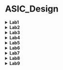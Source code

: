 # ASIC_Design
<details><summary><strong>Lab1</strong></summary>

### Objective:
  - Compile and verify a simple C code (example: sum of n natural numbers) in both GCC and RISC-V GNU compiler tool chain on Ubuntu.
### Tools used:
  - GCC
  - RISC-V GNU complier.
### Methodolgy:
  #### Task_1 : 
  #### 1. Compile and verify simple C code in GCC environment.
  ##### Code:
  ```c
	#include <stdio.h>

	int main(){

		int sum=0;
		int n=50;
		for(int i=0;i<=n;i++){
			sum = sum + i;
		}
		printf("Sum of numbers from 1 to %d is %d\n",n,sum);
		return 0;
	}
```
#### 2. Commands used to compile and run the code:
  ```c
gcc 1tonsum.c
```
```
./a.out
```
#### 3. Output image:
We can see the sum of numbers from 1 to 50 is 1275
![image](https://github.com/user-attachments/assets/7b0ce050-98aa-4957-a5d1-e14883a4818c)
 #### Task_2: 
 #### Compile and verify using RISC-V GNU compiler and observe difference between Ofast and O1
 ##### O1 optimization:
 ##### 1. Commands for compiling O1 optimization:
 ```
riscv64-unknown-elf-gcc -O1 -mabi=lp64 -march=rv64i -o 1tonsum.o 1tonsum.c
```
```
riscv64-unknown-elf-objdump -d s1tonsum.o | less
```
##### 2. Output image:
There are a total of 14 lines in the main section of O1 optimization.
![image](https://github.com/user-attachments/assets/c917ef07-74b3-4941-8c98-7d2e5a365a7b)


 ##### Ofast optimization:
 ##### 1. Commands for compiling Ofast optimization:
 ```
riscv64-unknown-elf-gcc -Ofast -mabi=lp64 -march=rv64i -o 1tonsum.o 1tonsum.c
```
```
riscv64-unknown-elf-objdump -d s1tonsum.o | less
```
##### 2. Output image:
There are a total of 11 lines in the main section of Ofast optimization.
![image](https://github.com/user-attachments/assets/63b63e54-3d8d-4b04-a695-ce6e43cc1e8d)

**As Ofast takes lesser number of instructions clearly Ofast is better than O1 optimization.**

</details>

<details><summary><strong>Lab2</strong></summary>
	
### Objective:
  - Compile the dump file and verify the output with GCC output of lab1
  - Debug the main section of the previously written C program and observe the reguster values sof each step.
	
### Tools used:
  - GCC
  - RISC-V GNU complier
  - Spike RISC-V Simualtor

### Methodolgy:
#### Task_1:
##### Command to compile the C code in RISCV Complier
 ```
riscv64-unknown-elf-gcc -O1 -mabi=lp64 -march=rv64i -o 1tonsum.o 1tonsum.c
```
##### Execution of object file using Spike Simulator
Here in the below command, "pk" means proxy kernel.
```
spike pk 1tonsum.c
```
We can see that output of the code is still same as Lab1.
![image](https://github.com/user-attachments/assets/961598e5-cf1e-4450-9102-46c4200fbcf3)
#### Task_2:
##### Debugging using Spike Simulator
Spike Simulator is often used for debugging the object file.
```
spike -d pk s1tonsum.c
```
1. **We can start debugging from the instruction 100b0 (The start of the main function) by using the below command.**
	```
	until pc 0 100b0
	```
	![image](https://github.com/user-attachments/assets/df14801d-e49c-44e6-b86e-2cd159bd7c85)
2. **Check the contents in the registers**
	```
	reg 0 a0
	reg 0 sp
	```
	We can observe the intial values of the registers.
![image](https://github.com/user-attachments/assets/a721d221-b60c-4ce3-9e09-fd2a0e0459c8)

3. **Understanding lui instruction by checking the value in the register a0.**

	We can see that the a0 value is updated after executing lui(load upper immediate) .
The value 21(in hexadecimal) is given to the register a0.
Note that the lower 12 bits remains the same which means lui perfoms basic addition for upper 20 bits.
![image](https://github.com/user-attachments/assets/0b6e1405-b9a5-4b35-99eb-afc0ccca2a80)

4. **Understanding addi instruction by checking the value in the register sp.**

	We observe in the calculator app that the subtraction of the intial value and final value results in 16.
So we understand that addi instrcution adds -16 to the register sp.
![image](https://github.com/user-attachments/assets/b8e1ef93-ed46-4d34-b464-cfd8024315a5)


</details>

<details><summary><strong>Lab3</strong></summary>
	
### Objective:
  - To understand various RISC-V instruction types (R,I,S,B,U,J)
  - To determine the 32 bit instruction code for specific RISC-V instruction
### Theory:
 - RISC-V (Reduced Instruction Set Computer - V) is an open standard instruction set architecture (ISA) that is simple and modular. The RISC-V ISA is categorized into several types of instructions based on their functionality.
 - The six main instruction formats in RISC-V are R-Type, I-Type, S-Type, B-Type, U-Type, and J-Type. Each format is tailored for specific tasks such as arithmetic and logic operations, working with immediate values, branching, memory access, and jump instructions.
 - This image shows the instruction format for various RISC-V instructiopn types.
   ![image](https://github.com/user-attachments/assets/daad8ba5-5964-4cd9-9968-1be21f65fd71)
 - this image shows the base instruction set table for predeined values
 ![image](https://github.com/user-attachments/assets/ebfe1668-74d0-476a-a280-d34f80b4052d)
### Procedure:
- Given RISCV instructions are
  
```
 ADD r4, r4, r4
 SUB r4, r4, r4
 AND r4, r4, r4
 OR r8, r4, r5
 XOR r8, r4, r4
 SLT r00, r1, r4
 ADDI r02, r2, 5
 SW r2, r0, 4
 SRL r06, r01, r1
 BNE r0, r0, 20
 BEQ r0, r0, 15
 LW r03, r01, 2
 SLL r05, r01, r1 
```


### Instructions and Their Encodings:

#### 1. **`ADD r4, r4, r4`**
- **Type:** R
- **Opcode:** 0110011
- **rd:** 00010 (r4)
- **rs1:** 00010 (r4)
- **rs2:** 00010 (r4)
- **func3:** 000
- **func7:** 0000000
- **Instruction (Binary):** 0000000 00100 00100 000 00100 0110011
- **Hexadecimal:** 0x00420233

#### 2. **`SUB r4, r4, r4`**
- **Type:** R
- **Opcode:** 0110011
- **rd:** 00010 (r4)
- **rs1:** 00010 (r4)
- **rs2:** 00010 (r4)
- **func3:** 000
- **func7:** 0100000
- **Instruction (Binary):** 0100000 00100 00100 000 00100 0110011
- **Hexadecimal:** 0x40420233

#### 3. **`AND r4, r4, r4`**
- **Type:** R
- **Opcode:** 0110011
- **rd:** 00010 (r4)
- **rs1:** 00010 (r4)
- **rs2:** 00010 (r4)
- **func3:** 111
- **func7:** 0000000
- **Instruction (Binary):** 0000000 00100 00100 111 00100 0110011
- **Hexadecimal:** 0x00427233

#### 4. **`OR r8, r4, r5`**
- **Type:** R
- **Opcode:** 0110011
- **rd:** 01000 (r8)
- **rs1:** 00100 (r4)
- **rs2:** 00101 (r5)
- **func3:** 110
- **func7:** 0000000
- **Instruction (Binary):** 0000000 00101 00100 110 01000 0110011
- **Hexadecimal:** 0x00526433

#### 5. **`XOR r8, r4, r4`**
- **Type:** R
- **Opcode:** 0110011
- **rd:** 01000 (r8)
- **rs1:** 00100 (r4)
- **rs2:** 00100 (r4)
- **func3:** 100
- **func7:** 0000000
- **Instruction (Binary):** 0000000 00100 00100 100 01000 0110011
- **Hexadecimal:** 0x00424433

#### 6. **`SLT r00, r1, r4`**
- **Type:** R
- **Opcode:** 0110011
- **rd:** 00000 (r0)
- **rs1:** 00001 (r1)
- **rs2:** 00100 (r4)
- **func3:** 010
- **func7:** 0000000
- **Instruction (Binary):** 0000000 00100 00001 010 00000 0110011
- **Hexadecimal:** 0x0040A033  

#### 7. **`ADDI r02, r2, 5`**
- **Type:** I
- **Opcode:** 0010011
- **rd:** 00010 (r2)
- **rs1:** 00010 (r2)
- **imm:** 000000000101 (5)
- **func3:** 000
- **Instruction (Binary):** 000000000101 00010 000 00010 0010011
- **Hexadecimal:** 0x00510113

#### 8. **`SW r2, r0, 4`**
- **Type:** S
- **Opcode:** 0100011
- **rs1:** 00000 (r0)
- **rs2:** 00010 (r2)
- **imm:** 000000000100 (4)
- **func3:** 010
- **Instruction (Binary):** 000000000100 00000 010 00010 0100011
- **Hexadecimal:** 0x00402123

#### 9. **`SRL r06, r01, r1`**
- **Type:** R
- **Opcode:** 0110011
- **rd:** 00110 (r6)
- **rs1:** 00001 (r1)
- **rs2:** 00001 (r1)
- **func3:** 101
- **func7:** 0000000
- **Instruction (Binary):** 0000000 00001 00001 101 00110 0110011
- **Hexadecimal:** 0x0010D333

#### 10. **`BNE r0, r0, 20`**
- **Type:** B
- **Opcode:** 1100011
- **rs1:** 00000 (r0)
- **rs2:** 00000 (r0)
- **imm:** 00000000010100 (20)
- **func3:** 001
- **Instruction (Binary):** 000000010100 00000 001 00000 1100011
- **Hexadecimal:** 0x01401063

#### 11. **`BEQ r0, r0, 15`**
- **Type:** B
- **Opcode:** 1100011
- **rs1:** 00000 (r0)
- **rs2:** 00000 (r0)
- **imm:** 00000000001111 (15)
- **func3:** 000
- **Instruction (Binary):** 000000001111 00000 000 00000 1100011
- **Hexadecimal:** 0x00F00063

#### 12. **`LW r03, r01, 2`**
- **Type:** I
- **Opcode:** 0000011
- **rd:** 00011 (r3)
- **rs1:** 00001 (r1)
- **imm:** 000000000010 (2)
- **func3:** 010
- **Instruction (Binary):** 000000000010 00001 010 00011 0000011
- **Hexadecimal:** 0x0020A183

#### 13. **`SLL r05, r01, r1`**
- **Type:** R
- **Opcode:** 0110011
- **rd:** 00101 (r5)
- **rs1:** 00001 (r1)
- **rs2:** 00001 (r1)
- **func3:** 001
- **func7:** 0000000
- **Instruction (Binary):** 0000000 00001 00001 001 00101 0110011
- **Hexadecimal:** 0x001092B3
### RISC-V Instructions Summary

## Instructions and Their Encodings

| Instruction         | Type | 32-bit Instruction                             | Hexadecimal |
|---------------------|------|-----------------------------------------------|-------------|
| `ADD r4, r4, r4`   | R    | 0000000 00100 00100 000 00100 0110011       | 0x00420233  |
| `SUB r4, r4, r4`   | R    | 0100000 00100 00100 000 00100 0110011       | 0x40420233  |
| `AND r4, r4, r4`   | R    | 0000000 00100 00100 111 00100 0110011       | 0x00427233  |
| `OR r8, r4, r5`    | R    | 0000000 00101 00100 110 01000 0110011       | 0x00526433  |
| `XOR r8, r4, r4`   | R    | 0000000 00100 00100 100 01000 0110011       | 0x00424433  |
| `SLT r00, r1, r4`  | R    | 0000000 00100 00001 010 00000 0110011       | 0x0040A033  |
| `ADDI r02, r2, 5`  | I    | 000000000101 00010 000 00010 0010011       | 0x00510113  |
| `SW r2, r0, 4`     | S    | 000000000100 00000 010 00010 0100011       | 0x00402123  |
| `SRL r06, r01, r1` | R    | 0000000 00001 00001 101 00110 0110011       | 0x0010D333  |
| `BNE r0, r0, 20`   | B    | 000000010100 00000 001 00000 1100011       | 0x01401063  |
| `BEQ r0, r0, 15`   | B    | 000000001111 00000 000 00000 1100011       | 0x00F00063  |
| `LW r03, r01, 2`   | I    | 000000000010 00001 010 00011 0000011       | 0x0020A183  |
| `SLL r05, r01, r1` | R    | 0000000 00001 00001 001 00101 0110011       | 0x001092B3  |





</details>

<details><summary><strong>Lab4</strong></summary>
	
 ### Objective: 
  - Simulate the RISCV instruction
 ### Procdeure:
  - In the Verilog code, each instruction type is assigned a unique opcode, and the instructions have specific func3 and func7 values that differ from the original RISC-V specifications. The func7 value is used to differentiate between immediate operations and other arithmetic functions. If func7 is not utilized for this purpose, it is set to b'0 in the Verilog code.
  - This table contains the hard coded 32 bit instruction for the given RISCV instructions in Lab3
    

| Sno | Instruction         | Hardcoded 32-bit Pattern                  | Hexadecimal Pattern | 32-bit Pattern                        | Hexadecimal |
|-----|---------------------|-------------------------------------------|---------------------|---------------------------------------|-------------|
| 1   | `ADD r4, r4, r4`    | `0000001 00100 00100 000 00100 0000000`   | 0x02420200          | `0000000 00100 00100 000 00100 0110011` | 0x00420233  |
| 2   | `SUB r4, r4, r4`    | `0000001 00100 00100 001 00100 0000000`   | 0x02421200         | `0100000 00100 00100 000 00100 0110011` | 0x40420233  |
| 3   | `AND r4, r4, r4`    | `0000001 00100 00100 010 00100 0000000`   | 0x02422200         | `0000000 00100 00100 111 00100 0110011` | 0x00427233  |
| 4   | `OR r8, r4, r5`     | `0000001 00101 00100 011 01000 0000000`   | 0x02523400         | `0000000 00101 00100 110 01000 0110011` | 0x00526433  |
| 5   | `XOR r8, r4, r4`    | `0000001 00100 00100 100 01000 0000000`   | 0x02424400          | `0000000 00100 00100 100 01000 0110011` | 0x00424433  |
| 6   | `SLT r00, r1, r4`   | `0000001 00100 00001 101 00000 0000000`   | 0x0240D000        | `0000000 00100 00001 010 00000 0110011` | 0x00424433  |
| 7   | `ADDI r02, r2, 5`   | `000000000101 00010 000 00010 0000000`    | 0x00510100        | `000000000101 00010 000 00010 0010011`  | 0x00510113  |
| 8   | `SW r2, r0, 4`      | `000000 000100 00000 001 00010 0000001`   | 0x00401101          | `000000000100 00000 010 00010 0100011`  | 0x00402123  |
| 9   | `SRL r06, r01, r1`  | `0000000 00001 00001 001 00110 0000011`   | 0x00109303          | `0000000 00001 00001 101 00110 0110011` | 0x0010D333  |
| 10  | `BEQ r0, r0, 15`    | `000000001111 00000 000 00000 0000010`    | 0x00F00002          | `000000001111 00000 000 00000 1100011` | 0x00F00063  |
| 11  | `LW r03, r01, 2`    | `000000000010 00001 010 00011 0000011`    | 0x0020A183          | `000000000010 00001 010 00011 0000011`  | 0x0020A183  |

### Output WaveForm:

 1. ``` ADD r6, r1, r2 ```

![image](https://github.com/user-attachments/assets/cbf23082-1b95-4b73-93d2-1d89a50ed8e6)


2. ``` SUB r7, r1, r2  ```


 ![image](https://github.com/user-attachments/assets/97e14855-3f17-4f94-8ee1-970fe52b5e7d)
 

3.  ``` AND r8, r1, r3 ```
 

 ![image](https://github.com/user-attachments/assets/0a861382-5687-4349-9922-d2cc806ba511)
 

 4. ``` OR r9, r2, r5  ```
 
![image](https://github.com/user-attachments/assets/e09a563c-0268-4c2c-89fc-720e4c84519f)


5. ``` XOR r10, r1, r4 ```

![image](https://github.com/user-attachments/assets/a8a0ee27-6c15-4eb3-be80-a9b645637a92)


6. ``` SLT r11, r2, r4 ```

![image](https://github.com/user-attachments/assets/c37f11b7-103f-421f-9fc0-4b4389f42daf)

7. ``` ADDI r12, r4, 5 ```

![image](https://github.com/user-attachments/assets/defe4c4c-17fb-4dbd-b09f-7073727eaeea)

8. ``` SW r3, r1, 2 ```

![image](https://github.com/user-attachments/assets/88e47ae3-a8d3-4e70-b031-4f312a1c1d86)

9. ```  LW r0, r0, 15  ```

 ![image](https://github.com/user-attachments/assets/4fecc4b2-6f2f-4ac1-85e8-d9aea0acd91b)

10. ``` BEQ r0, r0, 15 ```

 ![image](https://github.com/user-attachments/assets/837fffa7-fba9-4039-96fe-9641fb0f7f34)
 

 11. ``` ADD r14, r2, r2 ```

 ![image](https://github.com/user-attachments/assets/d396a1c2-8c54-4f39-b107-29479d6cc627)

 
**Final Output**

![image](https://github.com/user-attachments/assets/a50a8aa6-151a-445c-a51f-561af167ae0a)



</details>

<details><summary><strong>Lab5</strong></summary>

### Objective:
  -  To verify that the output of the below code is same for both riscv-gcc and gcc compiler

### Code:
  - This function creates a simple dashboard to gte vehicle info. Also it contains functions to get and set values.

```c
#include <stdio.h>

void setEngineTemp(int temp);
int getEngineTemp();
void setFuelLevel(int level);
int getFuelLevel();
void setBatteryVoltage(float voltage);
float getBatteryVoltage();
void displayDashboard();


int engineTemp;
int fuelLevel;
float batteryVoltage;

int main() {
    int choice;
    int temp, level;
    float voltage;

    setEngineTemp(90);
    setFuelLevel(50);
    setBatteryVoltage(12.5);

    do {
        displayDashboard();
        printf("Enter your choice (1-7): ");
        scanf("%d", &choice);

        switch(choice) {
            case 1:
                printf("Enter new Engine Temperature (°C): ");
                scanf("%d", &temp);
                setEngineTemp(temp);
                printf("Engine Temperature updated to %d°C\n", getEngineTemp());
                break;

            case 2:
                printf("Current Engine Temperature: %d°C\n", getEngineTemp());
                break;

            case 3:
                printf("Enter new Fuel Level (%%): ");
                scanf("%d", &level);
                setFuelLevel(level);
                printf("Fuel Level updated to %d%%\n", getFuelLevel());
                break;

            case 4:
                printf("Current Fuel Level: %d%%\n", getFuelLevel());
                break;

            case 5:
                printf("Enter new Battery Voltage (V): ");
                scanf("%f", &voltage);
                setBatteryVoltage(voltage);
                printf("Battery Voltage updated to %.1f V\n", getBatteryVoltage());
                break;

            case 6:
                printf("Current Battery Voltage: %.1f V\n", getBatteryVoltage());
                break;

            case 7:
                printf("Exiting the dashboard...\n");
                break;

            default:
                printf("Invalid choice. Please select a valid option.\n");
        }
    } while(choice != 7);

    return 0;
}


void setEngineTemp(int temp) {
    engineTemp = temp;
}


int getEngineTemp() {
    return engineTemp;
}


void setFuelLevel(int level) {
    fuelLevel = level;
}


int getFuelLevel() {
    return fuelLevel;
}


void setBatteryVoltage(float voltage) {
    batteryVoltage = voltage;
}


float getBatteryVoltage() {
    return batteryVoltage;
}

void displayDashboard() {
    printf("\n--- Dashboard ---\n");
    printf("1. Set Engine Temperature\n");
    printf("2. Get Engine Temperature\n");
    printf("3. Set Fuel Level\n");
    printf("4. Get Fuel Level\n");
    printf("5. Set Battery Voltage\n");
    printf("6. Get Battery Voltage\n");
    printf("7. Exit\n");
}

```

### Compiling and Executing the code:

1) **In GCC**

 ``` 
 gcc vehicle_dashboard.c
 ```
 
 ``` 
 ./a.out
 ```

2) **In RISCV**


 ``` 
 riscv64-unknown-elf-gcc -O1 -mabi=lp64 -march=rv64i -o vehicle_dashboard.o vehicle_dashboard.c
```

```
spike pk vehicle_dashboard.o
```

### Code Output :

1) **In GCC**
   
   ![image](https://github.com/user-attachments/assets/3c05b5c1-c691-41b2-b905-f9e74aeb3f23)

2) **In RISCV**

   ![image](https://github.com/user-attachments/assets/5387375b-7757-410c-8e5b-a37362856bef)

## Conclusion:

 - We observe that the C code executes same in both GCC and RISCV .


</details>



<details><summary><strong>Lab6</strong></summary>
	
<details><summary><strong>Day3</strong></summary>
	
 ## Understanding Simple Combinational Circuit :
 
 - These are the basic gates used in combinational circuit.
 ![image](https://github.com/user-attachments/assets/4637de9e-4b64-4551-acf7-3690e3250874)

 - Here are some of the basic designs of some of the combinational ciruits:

 
 1) **Inverter**
 ```c
$out = ! $in;
```

![inverter](https://github.com/user-attachments/assets/8a4224d7-50fe-4261-a1d8-2b8d9d646a35)

 2) **Addition on arrays**
 ```c
$out[4:0] = $in1[3:0] + $in2[3:0];
```

![adder](https://github.com/user-attachments/assets/22698417-c934-42b6-8c1a-cd2435543bf6)

 3) **And Gate(2 input)**
 ```c
$out = $in1 && $in2;
```

![ans](https://github.com/user-attachments/assets/ba5aaafe-4994-4269-b98e-92cc141d639d)

 4) **Or Gate(2 input)**
 ```c
$out = $in1||  $in2;
```
![or](https://github.com/user-attachments/assets/fe2cc74a-77b3-415a-9036-2d863ed372b8)


 5) **xor Gate(2 input)**
 ```c
$out = $in1 ^  $in2;
```
![xor](https://github.com/user-attachments/assets/e942922b-faea-4523-8ca7-272ccaa6d3b7)


 6) **2:1 Mux**
 ```c
$out[11:0] = $sel ? $in1[11:0] : $in0[11:0];
```

![mux21](https://github.com/user-attachments/assets/8fa6d6e8-f7ef-40a4-b45d-07b8e376304b)


 7) **Combinational Calci**

- This calculator does 4 basic operations which are addition, subtraction,divison and multiplication.
- The input to the calculator is random 3 bit values and the operation is selected by the select line of the mux.
 ```c
$val1[31:0] = $rand1[3:0];
$val2[31:0] = $rand2[3:0];

$sum[31:0]  = $val1[31:0] + $val2[31:0];
$diff[31:0] = $val1[31:0] - $val2[31:0];
$prod[31:0] = $val1[31:0] * $val2[31:0];
$quot[31:0] = $val1[31:0] / $val2[31:0];

$out[31:0] = ($sel[1:0] == 2'b00) ? $sum[31:0]:
             ($sel[1:0] == 2'b01) ? $diff[31:0]:
             ($sel[1:0] == 2'b10) ? $prod[31:0]:
                                    $quot[31:0];
```

- If select line is 00 then additon is done
- If select line is 01 then subtraction is done
- If select line is 10 then multiplication is done
- If select line is 11 then division is done

- Later in the editoral we see that this calaculator can be implemented by sequenctial logic too.

![calci](https://github.com/user-attachments/assets/e6afbcf5-7bbb-44b7-8234-93f10ae8cb31)


## Understanding Sequential Circuit :

- A sequential circuit is a type of digital circuit that incorporates memory components to store data, enabling it to produce outputs based on both the current inputs and the circuit's past states. Unlike combinational circuits, which rely solely on present inputs, sequential circuits utilize feedback loops and storage elements like flip-flops or registers to maintain their internal state. This internal state, combined with current inputs, determines the circuit's behavior, allowing it to perform tasks that require tracking input history, such as counting, data storage, or event sequencing.

1) **Fibbonacci Series**:

``` c
$num[31:0] = $reset ? 1 : (>>1$num + >>2$num);
```
- The below image shows the circuit consisting of d flip flop
![image](https://github.com/user-attachments/assets/ad4f9937-e543-499e-bc20-aeeffaebdfe9)


![fib](https://github.com/user-attachments/assets/455b313c-a04b-43d5-bb94-e8ee0f9a258d)


2) **Counter Series**:

```c
$cnt[31:0] = $reset ? 0 : (>>1$cnt + 1);
```

- The below image shows the circuit consisting of d flip flop

 ![image](https://github.com/user-attachments/assets/95540797-cb40-433e-bd88-0a7d78b8737a)


![cnt](https://github.com/user-attachments/assets/9777d78f-2421-4e76-b3cf-6ecd5d8a98d3)


3) **Sequential Calculator:**
- This circuit behaves the same as the rpevious cominitoral circuit but the result will the input to the circuit .
-  Upon resest the result sets to zero.
-  
```c

   $val1[31:0] = >>2$out;
   $val2[31:0] = $rand2[3:0];

   $sum[31:0]  = $val1[31:0] + $val2[31:0];
   $diff[31:0] = $val1[31:0] - $val2[31:0];
   $prod[31:0] = $val1[31:0] * $val2[31:0];
   $quot[31:0] = $val1[31:0] / $val2[31:0];

   $nxt[31:0] = ($sel[1:0] == 2'b00) ? $sum[31:0]:
                ($sel[1:0] == 2'b01) ? $diff[31:0]:
                ($sel[1:0] == 2'b10) ? $prod[31:0]:
                                       $quot[31:0];
   
   $out[31:0] = $reset ? 32'h0 : $nxt;
```

- The generated block diagram and waveforms are as shown:

![image](https://github.com/user-attachments/assets/fad11b10-4f92-4cc0-85e5-5882ff17e477)

![calci_sseq](https://github.com/user-attachments/assets/793f447d-bff7-42c2-bcb7-a2b5fc8ef928)


## Pipelined Logic:
 - In Transaction-Level Verilog (TL-Verilog), pipelined logic is effectively modeled using pipeline constructs that represent the flow of data through various design stages, each aligned with a clock cycle. This method simplifies the representation of sequential logic by automatically managing state propagation, allowing for clear and concise descriptions of complex, multi-stage operations. As a result, it enhances both the clarity and maintainability of the design.

1)**Designing for the given modele**:
   
- The objective is to recreate the design using TVL code. The module is shown in the diagram.
![image](https://github.com/user-attachments/assets/4c93ac77-6a26-4047-87cf-903eae14ea94)
 - Code for the following module is given below
   
 ```c
|pipe
  @1
    $err1 = $bad_input || $illegal_op;
  @3
    $err2 = $over_flow || $err1;
  @6
    $err3 = $div_by_zero || $err2;
```

- The results can be verified by seeing the below waveforms.
  ![failed](https://github.com/user-attachments/assets/e30db172-25e2-4b5e-8ef7-eebe0988f242)

2)**Pipelined Calculator**:
- Valid is also used to create alternate values of reset.

```c
   |cal
      @1
         $reset = *reset;
         $clk_nik = *clk;

         $valid[31:0] = $reset ? 0 : (>>1$valid + 1);
         $nreset = $reset | ~$valid;
         
         $val1[31:0] = >>2$out;
         $val2[31:0] = $rand2[3:0];

         $sum[31:0]  = $val1[31:0] + $val2[31:0];
         $diff[31:0] = $val1[31:0] - $val2[31:0];
         $prod[31:0] = $val1[31:0] * $val2[31:0];
         $quot[31:0] = $val1[31:0] / $val2[31:0];
         
      @2
         $nxt[31:0] = ($sel[1:0] == 2'b00) ? $sum[31:0]:
                      ($sel[1:0] == 2'b01) ? $diff[31:0]:
                      ($sel[1:0] == 2'b10) ? $prod[31:0]:
                                             $quot[31:0];
        
         
         $out[31:0] = $nreset ? 32'h0 : $nxt;   
   ```
![image](https://github.com/user-attachments/assets/686e1ca7-4438-42aa-86eb-2606269f050f)

![cal2](https://github.com/user-attachments/assets/2648f019-65f9-4f23-b192-af8474ad53c5)


3)**Cycle Calculator with validity:**:


```c
   $reset = *reset;
   $clk_nik = *clk;
   
   |cal
      @1
         $reset = *reset;
         $clk_kar = *clk;
         
         $cnt[31:0] = $reset ? 0 : (>>1$cnt + 1);
         $valid = $cnt;
         $valid_or_reset = ($reset | $valid);
         
      
      ?$valid
         @1
            $val1[31:0] = >>2$out;
            $val2[31:0] = $rand2[3:0];
            
            $sum[31:0]  = $val1[31:0] + $val2[31:0];
            $diff[31:0] = $val1[31:0] - $val2[31:0];
            $prod[31:0] = $val1[31:0] * $val2[31:0];
            $quot[31:0] = $val1[31:0] / $val2[31:0];
            
         @2
            $nxt[31:0] = ($sel[1:0] == 2'b00) ? $sum[31:0]:
                         ($sel[1:0] == 2'b01) ? $diff[31:0]:
                         ($sel[1:0] == 2'b10) ? $prod[31:0]:
                                                $quot[31:0];
            
            $out[31:0] = $valid_or_reset ? 32'h0 : $nxt;

```

![image](https://github.com/user-attachments/assets/b98d65db-d374-42ad-a783-ce6bc55dc519)

 </details>
 
 <details><summary><strong>Day4</strong></summary>
	 
  ## RISC-V CPU Micro-architecture:
  - This section contains the TVL implementation of 3 stages : Fetch, Decode, Execute
  - The below figure shows block diagram of our CPU.
    ![image](https://github.com/user-attachments/assets/ea49e898-8d50-44be-a99d-a72f7323ccf6)

  - We implement every block in the above diagram in TVL and show the resultant wave forms.
    ![image](https://github.com/user-attachments/assets/20aec983-a05f-4075-ba39-bda56f2af35c)

    **1) Program Counter**:
    
   	- In RISC-V, the Program Counter (PC) is a register that holds the address of the next instruction to be executed. After each instruction fetch, the PC is automatically incremented to point to the 		subsequent instruction. The PC can also be modified by control flow instructions like branches or jumps, directing the flow of program execution.
    	- The diagram below shows the diagram of PC in detail.
   	![image](https://github.com/user-attachments/assets/2d717fa8-264b-4621-8d16-87db6f64b17d)
    	- Given beloww is the TVL code for PC.
      	```c
      	$pc[31:0] = >>1$reset ? 0 : ( >>1$pc + 31'h4 );
      	```
       
      ![image](https://github.com/user-attachments/assets/65ca803d-4230-40a7-8dbd-41bf08cc8f17)



    **2) Instruction Memory**:
    
    - Given below is the low level diagram for the Instruction Memory.
    
	 ![image](https://github.com/user-attachments/assets/1179c300-15da-4021-a2d5-5f573ca72fb0)
	- The PC output is given to instruction memory which fetches the untruction which has to executed.
    	- The instruction memory gives the 32 bit instruction which needs to be exectuted to the next module whicle PC increments by 4.
        - The code for instruction memory is given below.
        ```c
        $imem_rd_en = >>1$reset ? 0 : 1;
        $imem_rd_addr[31:0] = $pc[M4_IMEM_INDEX_CNT+1:2];
        $instr[31:0] = $imem_rd_data[31:0];
        ```
   	- Given below is the waveform for PC and instruction memory.

     ![image](https://github.com/user-attachments/assets/151476c8-5597-4412-813d-89c3c3f4297d)


    **3) Decoding the instruction**:

     **Decode Logic**:
     - Given below is the different instruction types which determines the type(I,R,S,B,J,U).
   	 ![image](https://github.com/user-attachments/assets/d56401fc-2bed-48e8-a5a6-d1d3cef981b1)

	 ![image](https://github.com/user-attachments/assets/d7a7d95d-97e3-470f-8728-0fe011a19b6d)

     **Immediate Logic**:

     - The figure below shows the immediate value of different instructions.
    
	![image](https://github.com/user-attachments/assets/e51fd527-0b69-401d-95a7-02e8ee143067)
     
     - Coded the instruction baseed on all six types of RISCV instruction set.
       
       ![image](https://github.com/user-attachments/assets/c552ed06-1999-4bf2-8801-23b18fea2a27)

    - The waveforms for the same are shown
      ![image](https://github.com/user-attachments/assets/d2335d14-2935-4947-b297-bc7b4d38fbd1)


      **Decode Logic For Other Fields**:
      
      - Functions like rs1,rs2,func3,func7 should also be decoded
        
        ```c
                 $rs2_valid = $is_r_instr || $is_s_instr || $is_b_instr;
         ?$rs2_valid
            $rs2[4:0] = $instr[24:20];
            
         $rs1_valid = $is_r_instr || $is_i_instr || $is_s_instr || $is_b_instr;
         ?$rs1_valid
            $rs1[4:0] = $instr[19:15];
         
         $funct3_valid = $is_r_instr || $is_i_instr || $is_s_instr || $is_b_instr;
         ?$funct3_valid
            $funct3[2:0] = $instr[14:12];
            
         $funct7_valid = $is_r_instr ;
         ?$funct7_valid
            $funct7[6:0] = $instr[31:25];
            
         $rd_valid = $is_r_instr || $is_i_instr || $is_u_instr || $is_j_instr;
         ?$rd_valid
            $rd[4:0] = $instr[11:7];

         $opcode[6:0] = $instr[6:0];
        ```
      - The waveform for the above is shown in the picture

        ![image](https://github.com/user-attachments/assets/b4af4364-65b4-42d2-8dd5-b9c66e996da5)

    **Decoding Individual Instructions**:
    - The task is the decode the circled individual instructions. This achieved by using the below code
      ```c
      $dec_bits [10:0] = {$funct7[5], $funct3, $opcode};
      $is_beq = $dec_bits ==? 11'bx_000_1100011;
      $is_bne = $dec_bits ==? 11'bx_001_1100011;
      $is_blt = $dec_bits ==? 11'bx_100_1100011;
      $is_bge = $dec_bits ==? 11'bx_101_1100011;
      $is_bltu = $dec_bits ==? 11'bx_110_1100011;
      $is_bgeu = $dec_bits ==? 11'bx_111_1100011;
      $is_addi = $dec_bits ==? 11'bx_000_0010011;
      $is_add = $dec_bits ==? 11'b0_000_0110011;
      ```
    - Also the PC should be updated in order to account Branch instructions.
      ```c
      $pc[31:0] = >>1$reset ? 32'b0 :
            >>1$taken_branch ? >>1$br_target_pc :
            >>1$pc + 32'd4;
      ```
    - The waveforms are attached below
      ![image](https://github.com/user-attachments/assets/2529f7f2-f3af-4c5c-b021-3224d2cd5700)

    **4)Register File Read and Enable**
    - In this stage we read instructons from instruction memory and store them in registers.
    - We have two register slots that read the instructions, and these stored instructions are then sent to the ALU for processing.
      
      ![image](https://github.com/user-attachments/assets/1d345e3e-fa9c-48d8-a508-a97438aae225)

    ```c
    $rf_rd_en1 = $rs1_valid;
    $rf_rd_en2 = $rs2_valid;
    $rf_rd_index1[4:0] = $rs1;
    $rf_rd_index2[4:0] = $rs2;
    $src1_value[31:0] = $rf_rd_data1;
    $src2_value[31:0] = $rf_rd_data2;  
    ```

   - The waveform for the same is shown below
    ![image](https://github.com/user-attachments/assets/fd998880-8f81-404d-8354-8f2c49f26a0a)

   **5)ALU**
    ![image](https://github.com/user-attachments/assets/bff09f8b-c0ef-435d-9411-64a2a27cbe72)
    
   - This snippet accounts for addi and add operations.
   ```c
   $result[31:0] = $is_addi ? $src1_value + $imm :
                $is_add ? $src1_value + $src2_value :
                32'bx ;
   ```
   ![image](https://github.com/user-attachments/assets/4a35daf0-0dee-4f25-856c-e5240e679374)


   **6)Register File write**
   
   ![image](https://github.com/user-attachments/assets/5ecb817f-bbb3-444f-a4e6-bd97565a5c4e)

   ```c
   $rf_wr_en = $rd_valid && $rd != 5'b0;
   $rf_wr_index[4:0] = $rd;
   $rf_wr_data[31:0] = $result;
   ```
  ![image](https://github.com/user-attachments/assets/4c3c5d1b-50c8-4658-98d7-d3127698e41e)


  **7)Branch Instructions**
  ![image](https://github.com/user-attachments/assets/d6b8811f-c225-4b7c-8f01-115be7baa298)
  
  ```c
  $taken_branch = $is_beq ? ($src1_value == $src2_value):
                $is_bne ? ($src1_value != $src2_value):
                $is_blt ? (($src1_value < $src2_value) ^ ($src1_value[31] != $src2_value[31])):
                $is_bge ? (($src1_value >= $src2_value) ^ ($src1_value[31] != $src2_value[31])):
                $is_bltu ? ($src1_value < $src2_value):
                $is_bgeu ? ($src1_value >= $src2_value):1'b0;

 $br_target_pc[31:0] = $pc +$imm;
 ```
![image](https://github.com/user-attachments/assets/f8df5ed5-0864-4b90-ab1e-7019757d0699)


  **Test Bench**
  
  ```c
  *passed = |cpu/xreg[10]>>5$value == (1+2+3+4+5+6+7+8+9) ;
  ```

 ![image](https://github.com/user-attachments/assets/45a1f671-9342-4f18-ac81-cd9410b9314d)

**Final Result showing addition from 1 to 9 0(h00) to 45(h2d)**:
 ![image](https://github.com/user-attachments/assets/b8ed872c-3710-44ec-a106-bf33889dfe6b)


 </details>
 
<details><summary><strong>Day5</strong></summary>
	
## RISCV CPU:
**Pipelining the CPU**:

- Pipelining can introduce various hazards, one of the most significant being the "branch instruction hazard" or "branch penalty." This occurs because branch instructions can alter the flow of execution, leading to uncertainties. The main types of hazards include:

 1) Structural Hazard: This arises from resource conflicts, such as when multiple instructions need the same execution unit simultaneously, causing pipeline stalls until the conflict is resolved.
 2) Data Hazard: This occurs when an instruction depends on the result of a previous instruction. If the required data isn't available in time, it can lead to incorrect outcomes.
 3) Control Hazard (Branch Hazard): This is due to the uncertainty of branch outcomes, where the correct instruction to fetch isn't confirmed until after execution. This can result in fetching incorrect instructions and performance penalties due to pipeline flushing.

**Including Valid Signal**:
```c
$start = >>1$reset && !$reset;
$valid = $reset ? 1'b0 : ($start || >>3$valid);
$valid_or_reset = $valid || $reset;
$rs1_or_funct3_valid    = $is_r_instr || $is_i_instr || $is_s_instr || $is_b_instr;
$rs2_valid              = $is_r_instr || $is_s_instr || $is_b_instr;
$rd_valid               = $is_r_instr || $is_i_instr || $is_u_instr || $is_j_instr;
$funct7_valid           = $is_r_instr;
```
**ByPassing**:
```c
$src1_value[31:0] = $rs1_bypass ? >>1$result[31:0] : $rf_rd_data1[31:0];
$src2_value[31:0] = $rs2_bypass ? >>1$result[31:0] : $rf_rd_data2[31:0];
```
**Correction in branch target path**:
```c
   //Current instruction is valid if one of the previous 2 instructions were not (taken_branch or load or jump)
   $valid = ~(>>1$valid_taken_br || >>2$valid_taken_br || >>1$is_load || >>2$is_load || >>2$jump_valid 	|| >>1$jump_valid);
         
   //Current instruction is valid & is a taken branch
   $valid_taken_br = $valid && $taken_br;
         
   //Current instruction is valid & is a load
   $valid_load = $valid && $is_load;
         
   //Current instruction is valid & is jump
   $jump_valid = $valid && $is_jump;
   $jal_valid  = $valid && $is_jal;
   $jalr_valid = $valid && $is_jalr;
    
    *passed = |cpu/xreg[14]>>5$value == (1+2+3+4+5+6+7+8+9+10);
```
**Final 5 Stage Pipeline:**
```c
\m4_TLV_version 1d: tl-x.org
\SV
   // Template code can be found in: https://github.com/stevehoover/RISC-V_MYTH_Workshop
   
   m4_include_lib(['https://raw.githubusercontent.com/BalaDhinesh/RISC-V_MYTH_Workshop/master/tlv_lib/risc-v_shell_lib.tlv'])

\SV
   m4_makerchip_module   // (Expanded in Nav-TLV pane.)
\TLV

   // /====================\
   // | Sum 0 to 9 Program |
   // \====================/
   //
   // Add 0,1,2,3,...,9 (in that order).
   //
   // Regs:
   //  r10 (a0): In: 0, Out: final sum
   //  r12 (a2): 10
   //  r13 (a3): 1..10
   //  r14 (a4): Sum
   // 
   // External to function:
   m4_asm(ADD, r10, r0, r0)             // Initialize r10 (a0) to 0.
   // Function:
   m4_asm(ADD, r14, r10, r0)            // Initialize sum register a4 with 0x0
   m4_asm(ADDI, r12, r10, 1010)         // Store count of 10 in register a2.
   m4_asm(ADD, r13, r10, r0)            // Initialize intermediate sum register a3 with 0
   // Loop:
   m4_asm(ADD, r14, r13, r14)           // Incremental addition
   m4_asm(ADDI, r13, r13, 1)            // Increment intermediate register by 1
   m4_asm(BLT, r13, r12, 1111111111000) // If a3 is less than a2, branch to label named <loop>
   m4_asm(ADD, r10, r14, r0)            // Store final result to register a0 so that it can be read by main program
   m4_asm(SW, r0, r10, 10000)           // Store r10 result in dmem
   m4_asm(LW, r17, r0, 10000)           // Load contents of dmem to r17
   m4_asm(JAL, r7, 00000000000000000000) // Done. Jump to itself (infinite loop). (Up to 20-bit signed immediate plus implicit 0 bit (unlike JALR) provides byte address; last immediate bit should also be 0)
   m4_define_hier(['M4_IMEM'], M4_NUM_INSTRS)

   |cpu
      @0
         $reset = *reset;
         $clk_nik = *clk;
         
         //PC fetch - branch, jumps and loads introduce 2 cycle bubbles in this pipeline
         $pc[31:0] = >>1$reset ? '0 : (>>3$valid_taken_br ? >>3$br_tgt_pc :
                                       >>3$valid_load     ? >>3$inc_pc[31:0] :
                                       >>3$jal_valid      ? >>3$br_tgt_pc :
                                       >>3$jalr_valid     ? >>3$jalr_tgt_pc :
                                                     (>>1$inc_pc[31:0]));
         // Access instruction memory using PC
         $imem_rd_en = ~ $reset;
         $imem_rd_addr[M4_IMEM_INDEX_CNT-1:0] = $pc[M4_IMEM_INDEX_CNT+1:2];
         
         
      @1
         //Getting instruction from IMem
         $instr[31:0] = $imem_rd_data[31:0];
         
         //Increment PC
         $inc_pc[31:0] = $pc[31:0] + 32'h4;
         
         //Decoding I,R,S,U,B,J type of instructions based on opcode [6:0]
         //Only [6:2] is used here because this implementation is for RV64I which does not use [1:0]
         $is_i_instr = $instr[6:2] ==? 5'b0000x ||
                       $instr[6:2] ==? 5'b001x0 ||
                       $instr[6:2] == 5'b11001;
         
         $is_r_instr = $instr[6:2] == 5'b01011 ||
                       $instr[6:2] ==? 5'b011x0 ||
                       $instr[6:2] == 5'b10100;
         
         $is_s_instr = $instr[6:2] ==? 5'b0100x;
         
         $is_u_instr = $instr[6:2] ==? 5'b0x101;
         
         $is_b_instr = $instr[6:2] == 5'b11000;
         
         $is_j_instr = $instr[6:2] == 5'b11011;
         
         //Immediate value decode
         $imm[31:0] = $is_i_instr ? { {21{$instr[31]}} , $instr[30:20]} :
                      $is_s_instr ? { {21{$instr[31]}} , $instr[30:25] , $instr[11:8] , $instr[7]} :
                      $is_b_instr ? { {20{$instr[31]}} , $instr[7] , $instr[30:25] , $instr[11:8] , 1'b0} :
                      $is_u_instr ? { $instr[31] , $instr[30:12] , { 12{1'b0}} } :
                      $is_j_instr ? { {12{$instr[31]}} , $instr[19:12] , $instr[20] , $instr[30:21] , 1'b0} :
                      >>1$imm[31:0];
         
         //Generate valid signals for each instruction fields
         $rs1_or_funct3_valid    = $is_r_instr || $is_i_instr || $is_s_instr || $is_b_instr;
         $rs2_valid              = $is_r_instr || $is_s_instr || $is_b_instr;
         $rd_valid               = $is_r_instr || $is_i_instr || $is_u_instr || $is_j_instr;
         $funct7_valid           = $is_r_instr;
         
         //Decode other fields of instruction - source and destination registers, funct, opcode
         ?$rs1_or_funct3_valid
            $rs1[4:0]    = $instr[19:15];
            $funct3[2:0] = $instr[14:12];
         
         ?$rs2_valid
            $rs2[4:0]    = $instr[24:20];
         
         ?$rd_valid
            $rd[4:0]     = $instr[11:7];
         
         ?$funct7_valid
            $funct7[6:0] = $instr[31:25];
         
         $opcode[6:0] = $instr[6:0];
         
         //Decode instruction in subset of base instruction set based on RISC-V 32I
         $dec_bits[10:0] = {$funct7[5],$funct3,$opcode};
         
         //Branch instructions
         $is_beq   = $dec_bits ==? 11'bx_000_1100011;
         $is_bne   = $dec_bits ==? 11'bx_001_1100011;
         $is_blt   = $dec_bits ==? 11'bx_100_1100011;
         $is_bge   = $dec_bits ==? 11'bx_101_1100011;
         $is_bltu  = $dec_bits ==? 11'bx_110_1100011;
         $is_bgeu  = $dec_bits ==? 11'bx_111_1100011;
         
         //Jump instructions
         $is_auipc = $dec_bits ==? 11'bx_xxx_0010111;
         $is_jal   = $dec_bits ==? 11'bx_xxx_1101111;
         $is_jalr  = $dec_bits ==? 11'bx_000_1100111;
         
         //Arithmetic instructions
         $is_addi  = $dec_bits ==? 11'bx_000_0010011;
         $is_add   = $dec_bits ==  11'b0_000_0110011;
         $is_lui   = $dec_bits ==? 11'bx_xxx_0110111;
         $is_slti  = $dec_bits ==? 11'bx_010_0010011;
         $is_sltiu = $dec_bits ==? 11'bx_011_0010011;
         $is_xori  = $dec_bits ==? 11'bx_100_0010011;
         $is_ori   = $dec_bits ==? 11'bx_110_0010011;
         $is_andi  = $dec_bits ==? 11'bx_111_0010011;
         $is_slli  = $dec_bits ==? 11'b0_001_0010011;
         $is_srli  = $dec_bits ==? 11'b0_101_0010011;
         $is_srai  = $dec_bits ==? 11'b1_101_0010011;
         $is_sub   = $dec_bits ==? 11'b1_000_0110011;
         $is_sll   = $dec_bits ==? 11'b0_001_0110011;
         $is_slt   = $dec_bits ==? 11'b0_010_0110011;
         $is_sltu  = $dec_bits ==? 11'b0_011_0110011;
         $is_xor   = $dec_bits ==? 11'b0_100_0110011;
         $is_srl   = $dec_bits ==? 11'b0_101_0110011;
         $is_sra   = $dec_bits ==? 11'b1_101_0110011;
         $is_or    = $dec_bits ==? 11'b0_110_0110011;
         $is_and   = $dec_bits ==? 11'b0_111_0110011;
         
         //Store instructions
         $is_sb    = $dec_bits ==? 11'bx_000_0100011;
         $is_sh    = $dec_bits ==? 11'bx_001_0100011;
         $is_sw    = $dec_bits ==? 11'bx_010_0100011;
         
         //Load instructions - support only 4 byte load
         $is_load  = $dec_bits ==? 11'bx_xxx_0000011;
         
         $is_jump = $is_jal || $is_jalr;
         
      @2
         //Get Source register values from reg file
         $rf_rd_en1 = $rs1_or_funct3_valid;
         $rf_rd_en2 = $rs2_valid;
         
         $rf_rd_index1[4:0] = $rs1[4:0];
         $rf_rd_index2[4:0] = $rs2[4:0];
         
         //Register file bypass logic - data forwarding from ALU to resolve RAW dependence
         $src1_value[31:0] = $rs1_bypass ? >>1$result[31:0] : $rf_rd_data1[31:0];
         $src2_value[31:0] = $rs2_bypass ? >>1$result[31:0] : $rf_rd_data2[31:0];
         
         //Branch target PC computation for branches and JAL
         $br_tgt_pc[31:0] = $imm[31:0] + $pc[31:0];
         
         //RAW dependence check for ALU data forwarding
         //If previous instruction was writing to reg file, and current instruction is reading from same register
         $rs1_bypass = >>1$rf_wr_en && (>>1$rd == $rs1);
         $rs2_bypass = >>1$rf_wr_en && (>>1$rd == $rs2);
         
      @3
         //ALU
         $result[31:0] = $is_addi  ? $src1_value +  $imm :
                         $is_add   ? $src1_value +  $src2_value :
                         $is_andi  ? $src1_value &  $imm :
                         $is_ori   ? $src1_value |  $imm :
                         $is_xori  ? $src1_value ^  $imm :
                         $is_slli  ? $src1_value << $imm[5:0]:
                         $is_srli  ? $src1_value >> $imm[5:0]:
                         $is_and   ? $src1_value &  $src2_value:
                         $is_or    ? $src1_value |  $src2_value:
                         $is_xor   ? $src1_value ^  $src2_value:
                         $is_sub   ? $src1_value -  $src2_value:
                         $is_sll   ? $src1_value << $src2_value:
                         $is_srl   ? $src1_value >> $src2_value:
                         $is_sltu  ? $sltu_rslt[31:0]:
                         $is_sltiu ? $sltiu_rslt[31:0]:
                         $is_lui   ? {$imm[31:12], 12'b0}:
                         $is_auipc ? $pc + $imm:
                         $is_jal   ? $pc + 4:
                         $is_jalr  ? $pc + 4:
                         $is_srai  ? ({ {32{$src1_value[31]}} , $src1_value} >> $imm[4:0]) :
                         $is_slt   ? (($src1_value[31] == $src2_value[31]) ? $sltu_rslt : {31'b0, $src1_value[31]}):
                         $is_slti  ? (($src1_value[31] == $imm[31]) ? $sltiu_rslt : {31'b0, $src1_value[31]}) :
                         $is_sra   ? ({ {32{$src1_value[31]}}, $src1_value} >> $src2_value[4:0]) :
                         $is_load  ? $src1_value +  $imm :
                         $is_s_instr ? $src1_value + $imm :
                                    32'bx;
         
         $sltu_rslt[31:0]  = $src1_value <  $src2_value;
         $sltiu_rslt[31:0] = $src1_value <  $imm;
         
         //Jump instruction target PC computation
         $jalr_tgt_pc[31:0] = $imm[31:0] + $src1_value[31:0]; 
         
         //Branch resolution
         $taken_br = $is_beq ? ($src1_value == $src2_value) :
                     $is_bne ? ($src1_value != $src2_value) :
                     $is_blt ? (($src1_value < $src2_value) ^ ($src1_value[31] != $src2_value[31])) :
                     $is_bge ? (($src1_value >= $src2_value) ^ ($src1_value[31] != $src2_value[31])) :
                     $is_bltu ? ($src1_value < $src2_value) :
                     $is_bgeu ? ($src1_value >= $src2_value) :
                     1'b0;
         
         //Current instruction is valid if one of the previous 2 instructions were not (taken_branch or load or jump)
         $valid = ~(>>1$valid_taken_br || >>2$valid_taken_br || >>1$is_load || >>2$is_load || >>2$jump_valid || >>1$jump_valid);
         
         //Current instruction is valid & is a taken branch
         $valid_taken_br = $valid && $taken_br;
         
         //Current instruction is valid & is a load
         $valid_load = $valid && $is_load;
         
         //Current instruction is valid & is jump
         $jump_valid = $valid && $is_jump;
         $jal_valid  = $valid && $is_jal;
         $jalr_valid = $valid && $is_jalr;
         
         //Destination register update - ALU result or load result depending on instruction
         $rf_wr_en = (($rd != '0) && $rd_valid && $valid) || >>2$valid_load;
         $rf_wr_index[4:0] = $valid ? $rd[4:0] : >>2$rd[4:0];
         $rf_wr_data[31:0] = $valid ? $result[31:0] : >>2$ld_data[31:0];
         
      @4
         //Data memory access for load, store
         $dmem_addr[3:0]     =  $result[5:2];
         $dmem_wr_en         =  $valid && $is_s_instr;
         $dmem_wr_data[31:0] =  $src2_value[31:0];
         $dmem_rd_en         =  $valid_load;
         
      
         //Write back data read from load instruction to register
         $ld_data[31:0]      =  $dmem_rd_data[31:0];
         
      
      

      // Note: Because of the magic we are using for visualisation, if visualisation is enabled below,
      //       be sure to avoid having unassigned signals (which you might be using for random inputs)
      //       other than those specifically expected in the labs. You'll get strange errors for these.

   
   // Assert these to end simulation (before Makerchip cycle limit).
   //Checks if sum of numbers from 1 to 9 is obtained in reg[17] and runs 10 cycles extra after this is met
   *passed = |cpu/xreg[17]>>10$value == (1+2+3+4+5+6+7+8+9);
   //Run for 200 cycles without any checks
   //*passed = *cyc_cnt > 200;
   *failed = 1'b0;
   
   // Macro instantiations for:
   //  o instruction memory
   //  o register file
   //  o data memory
   //  o CPU visualization
   |cpu
      m4+imem(@1)    // Args: (read stage)
      m4+rf(@2, @3)  // Args: (read stage, write stage) - if equal, no register bypass is required
      m4+dmem(@4)    // Args: (read/write stage)
   
   m4+cpu_viz(@4)    // For visualisation, argument should be at least equal to the last stage of CPU logic
                       // @4 would work for all labs
\SV
   endmodule
```


**Block Diagram**:

![image](https://github.com/user-attachments/assets/d1ecabf7-e215-46d6-aea1-f2d7f5bf24e0)


**WaveForm**:

**1)CLC:**

![image](https://github.com/user-attachments/assets/b5c0470e-1775-4526-8fc8-6431ceef1915)

**2)RESET**

![image](https://github.com/user-attachments/assets/aa92e4cf-dc59-4b6a-9a63-948128052ac0)

**3)increment of output from 0(h00) to 45(h2d)**:

![image](https://github.com/user-attachments/assets/f64dc1fb-f222-4161-9e35-eec30cb4a718)

**4)VIZ**:

![image](https://github.com/user-attachments/assets/b98a7c15-91ce-4c85-b3f0-74a6c83b6fb7)



</details>
</details>


<details><summary><strong>Lab7</strong></summary>
	
## Comparision of RISC-V Pre-Synthesis Simulation outputs using Iverilog GTKwave and Makerchip

- The RISC-V processor was designed using TL-Verilog in the Makerchip IDE. To implement it on an FPGA, it was converted to Verilog using the Sandpiper-SaaS compiler. Pre-synthesis simulations were then conducted using the GTKWave simulation.

## Procedure:
 1) Execute the following commands to set up a development environment for working with simulation and synthesis tools, specifically for tasks involving Verilog and RISC-V.
 ```c
$ sudo apt install make python python3 python3-pip git iverilog gtkwave

$ cd ~

$ sudo apt-get install python3-venv

$ python3 -m venv .venv

$ source ~/.venv/bin/activate

$ pip3 install pyyaml click sandpiper-saas
```

![image](https://github.com/user-attachments/assets/0872d51b-eea0-4116-853c-c2342c35d279)

 2)To install packages execite the following commands in virtual environment.
 
 ```c
$ sudo apt install make python python3 python3-pip git iverilog gtkwave docker.io

$ sudo chmod 666 /var/run/docker.sock

$ cd ~

$ pip3 install pyyaml click sandpiper-saas
```
![image](https://github.com/user-attachments/assets/443acadf-632b-43f2-a730-7aa6e8de9e7e)

3)Clone the repo in home directory and make a `pre_synth_sim` directory which contains the output.
```c
$ cd ~

$ git clone https://github.com/manili/VSDBabySoC.git

$ cd /home/vsduser/VSDBabySoC

$ make pre_synth_sim
```
![image](https://github.com/user-attachments/assets/14b4ef65-d3d1-4d5d-b2e3-f5755c85662a)

4)Replace the rvmyth.tlv file in the VSDBabySoC/src/module folder with your RISC-V design from the Makerchip .tlv file. Additionally, update the testbench to align with your Makerchip code.

5)To convert TLV code to verilog code use the below code.
```c
$ iverilog -o output/pre_synth_sim.out -DPRE_SYNTH_SIM src/module/testbench.v -I src/include -I src/module
```
![image](https://github.com/user-attachments/assets/a6a59183-627b-4647-923e-35a8d5686922)

6)Compile and Run RISCV design
```c
$ iverilog -o output/pre_synth_sim.out -DPRE_SYNTH_SIM src/module/testbench.v -I src/include -I src/module
```

7)Result is stored in ./pre_synth_sim.out.
![image](https://github.com/user-attachments/assets/1f345a78-ede1-4e47-a800-b7e3bc0edc30)

8)To view the simulation run the3 folllowing command.
```c
$ gtkwave pre_synth_sim.vcd
```

**Pre-synthesis Simulation results**: Signals to plot are the following:

 -clk_nik: This is the clock input to the RISC-V core.

-reset: This is the input reset signal to the RISC-V core.

-OUT[9:0]: Register 14 is output here.


**GTKWAVE Wave Forms**:

- clk_nik :
![WhatsApp Image 2024-08-26 at 16 49 21_7c09e66e](https://github.com/user-attachments/assets/7cbb801d-38cb-40ae-9e2b-fbe854ab9947)

- reset:
![WhatsApp Image 2024-08-26 at 16 49 47_97660766](https://github.com/user-attachments/assets/78bbd0e6-2c11-434a-9bf4-f67d1c2583cd)

- out[9:0]:
![WhatsApp Image 2024-08-26 at 17 06 00_22384aef](https://github.com/user-attachments/assets/489b750b-f0ab-4bcd-a7ce-4f777beb42d6)



**Makerchip results**:

- clk_nik :
![image](https://github.com/user-attachments/assets/43cb6b3f-15a3-43c4-818a-0b8030ac9d95)


- reset:
![image](https://github.com/user-attachments/assets/97c120c4-19e1-49f2-a1c9-1f72f1223e28)


- out[9:0]:
![image](https://github.com/user-attachments/assets/eaa7ff3f-a9de-41c8-bb48-2893524988d2)


</details>




<details><summary><strong>Lab8</strong></summary>
	
## AIM:
The task involves integrating and validating the functionality of a custom RISC-V processor (rvmyth) within the BabySoC platform. This will be done using a specific set of digital design and simulation tools to generate DAC and PPL waveforms for the RISC-V processor.

## Phase Locked Loop (PLL):

**Overview of PLL**: A Phase-Locked Loop (PLL) is an electronic control system designed to generate an output signal whose phase is precisely synchronized with the phase of an input signal. This synchronization allows the PLL to lock onto the frequency of the input signal.

**Applications**: PLLs are widely used in telecommunications, radio, and computing. They are crucial for achieving precise signal synchronization, maintaining frequency stability, and generating accurate clocks for digital circuits.

**Functionality and Benefits**: By adjusting its internal parameters, a PLL can stabilize and filter signals, ensuring reliable performance across various frequencies and applications. This capability makes it an essential tool for accurate signal processing and frequency management.

## PROCEDURE:
Use the following command to download files of BabySoc.
```c
git clone https://github.com/manili/VSDBabySoC.git
```
![image](https://github.com/user-attachments/assets/2125876e-3cb9-43d8-87ba-5e62b9fb758d)


**Verilog Code**

![image](https://github.com/user-attachments/assets/6d7e56d2-476c-46fb-a44f-f6088f248079)


## SIMULATION:
Functional simulation can be performed using the following command:
```c
cd BabySoC_Simulation
iverilog -o ./pre_synth_sim.out -DPRE_SYNTH_SIM src/module/testbench.v -I src/include -I src/module/
./pre_synth_sim.out
gtkwave pre_synth_sim.vcd

```
### WAVEFORMS:

**clk**:

![image](https://github.com/user-attachments/assets/a76840e3-1235-4f94-8547-a0bebc5a5845)

**reset**:

![image](https://github.com/user-attachments/assets/7d42a79f-bc6c-4e77-9ea8-4abeec31dd63)

**output**:

![image](https://github.com/user-attachments/assets/f15fbafe-41d8-4d52-a7f9-9a792778daf3)


</details>

<details><summary><strong>Lab9</strong></summary>

<details><summary><strong>Day1</strong></summary>
	
## Introduction to Icarus Verilog (iverilog) : 

In digital circuit design, **Register-Transfer Level (RTL)** is an abstraction used to model synchronous digital circuits. RTL describes the flow of data between hardware registers and the logic operations applied to these signals. This abstraction is expressed using **Hardware Description Language (HDL)**, such as Verilog, to create high-level models. These models are eventually transformed into lower-level representations and, finally, into the physical hardware design.

### Simulator

A simulator is a tool used to verify the circuit design. In this context, we use the **Icarus Verilog (iverilog)** tool for simulation. Simulation involves creating models that mimic the behavior of the target device (simulation models) and using test models (test benches) to validate the device's design. RTL design typically consists of one or more Verilog files that specify the functionality and requirements of the system.

### Test Bench

A **test bench** is a setup that delivers stimulus (test vectors) to the design, verifying its behavior and ensuring that it meets the required specifications.

### Simulator

The simulator monitors input signals for changes, and based on those changes, evaluates the corresponding output.

![image](https://github.com/user-attachments/assets/7912ec0a-847e-4e38-92ef-0844eb31c1a0)

The design may have one or more primary inputs and primary outputs, but the test bench does not.

![image](https://github.com/user-attachments/assets/fb3cad13-a612-4684-bb85-9f503da438bb)

## LABS:

### Environmental setup : 
 ```
mkdir VLSI

cd VLSI

git clone https://github.com/kunalg123/vsdflow.git

git clone https://github.com/kunalg123/sky130RTLDesignAndSynthesisWorkshop.git

cd sky130RTLDesignAndSynthesisWorkshop
```

![image](https://github.com/user-attachments/assets/ce597b89-a967-429e-a6a2-5bc4a778cb9e)

![image](https://github.com/user-attachments/assets/4aa76402-24bd-4f3b-96b3-d90e965cbf7f)

### Simulation of 2:1 multiplexer rtl design
 - Use the following commands to run a simple 2:1 mux
```
iverilog good_mux.v tb_good_mux.v

./a.out

gtkwave tb_good_mux.vcd

```
![image](https://github.com/user-attachments/assets/44631145-17fe-4958-a240-e64707759faf)

![image](https://github.com/user-attachments/assets/b33cfc44-bd9a-4df4-bd6e-5e69c27cbe08)

![image](https://github.com/user-attachments/assets/8e30de81-317b-4966-b53d-a451ed2c7aa9)

 - Use the following commands to access the contents in good_mux file

```
 vim tb_good_mux.v -o good_mux.v
```
![image](https://github.com/user-attachments/assets/10f42970-e496-46d1-94cb-1d781c657f63)

![image](https://github.com/user-attachments/assets/f9aa4240-60e5-40af-9bd2-9847907efd4a)

## Introduction to Yosys & Logic Synthesis:

- A synthesizer is a tool used to convert RTL designs into a netlist, and in this case, we are using the Yosys synthesizer.

![image](https://github.com/user-attachments/assets/e2f75528-4e0b-48cd-84c6-d67cf1607f06)

![image](https://github.com/user-attachments/assets/4ba80cb9-ae7e-4010-aafc-5dc35d5bd518)

- The set of primary inputs and primary outputs remains unchanged between the RTL design and synthesis, allowing us to use the same testbench for both.

### Logic Synthesis:

## RTL Design

The **Register-Transfer Level (RTL) design** is a behavioral representation written in HDL (Hardware Description Language) to define the functionality based on the required specifications.

## Synthesis

**Synthesis** is the process of translating the RTL design into a gate-level representation. During this step, the design is transformed into logic gates, and the necessary connections are established. The output of this process is a file known as a **netlist**.

## Liberty Files (.lib)

The **Liberty (.lib) file** is a collection of logical modules that includes basic logic gates such as AND, OR, and NOT. These gates are available in various configurations, including 2-input, 3-input, and 4-input versions. Additionally, the library provides multiple variants of each gate, ranging from slow to medium to fast.

- **Fast cells** are typically used to meet high-performance requirements but come at the cost of increased area and power consumption, and they may introduce hold time violations.
- **Slower cells** help to address hold time issues but, if overused, can negatively impact overall performance.

Optimal cell selection during synthesis is based on specific constraints that aim to balance area, power, and timing requirements.


![image](https://github.com/user-attachments/assets/1953f822-6848-4752-8a4c-f42a8ec0bbad)

## Faster vs. Slower Cells

### Impact of Cell Delay

The **cell delay** in digital logic circuits is largely influenced by the circuit’s load, typically represented by capacitance. Faster charging or discharging of this capacitance results in reduced cell delay.

### Wider Transistors for Faster Cells

To decrease cell delay, **wider transistors** are used as they can supply more current, enabling quicker charging or discharging of the capacitance. While this reduces the delay, it also increases **power consumption** and the **area** required for the circuit.

### Narrower Transistors for Slower Cells

In contrast, **narrower transistors** consume less area and power, but this comes at the cost of higher cell delay due to the slower charging/discharging process.

### Trade-off in Design

Achieving a low cell delay in a design requires balancing **area, power,** and **performance**. Faster cells improve performance but demand more area and power, while slower cells are more power-efficient and compact but can degrade the overall speed.


![image](https://github.com/user-attachments/assets/352d0677-b505-4e70-ae7c-b1c9c2033789)


### Ysoys Flow:

- Starting yosys.

```
yosys
```
![image](https://github.com/user-attachments/assets/4a877815-b086-4bec-9a40-77400938e4a1)



- Loading sky130 standard library
```
read_liberty -lib ../lib/sky130_fd_sc_hd__tt_025C_1v80.lib
```
![image](https://github.com/user-attachments/assets/590b7ec1-3196-437f-ae36-f4a9020097c3)



- Reading the design files
```
read_verilog good_mux.v
```
![image](https://github.com/user-attachments/assets/e01be841-67f3-48c9-ae9f-728a1417b11a)



- Synthesizing the top level module
```
synth -top good_mux
```
![image](https://github.com/user-attachments/assets/3ec9b4a2-77b5-4a22-83e6-522b4960ee21)


- Mapping to the standard library
```
abc -liberty ../lib/sky130_fd_sc_hd__tt_025C_1v80.lib
```
![image](https://github.com/user-attachments/assets/84da485a-6c61-43c0-8b3c-2a76183e8de7)



- To view the result as a graphich use the show command.
```
show
```
![image](https://github.com/user-attachments/assets/2dba7cfd-3854-4583-89bd-f750a1ff2aa4)




- To save the resulting netlist to a file, use the `write_verilog` command. This will generate the netlist and write it to a file in the current directory.
```
write_verilog -noattr good_mux_netlist.v
```

![image](https://github.com/user-attachments/assets/9e30bc4d-ed9a-45aa-bc85-283e20a9cbdf)





</details>

</details>
